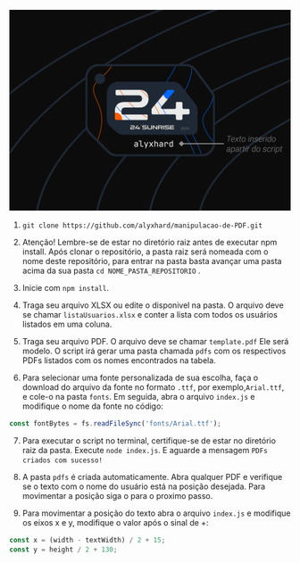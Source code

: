 ![alt text](assets/image.png)

1. ``` git clone https://github.com/alyxhard/manipulacao-de-PDF.git ```

2. Atenção! Lembre-se de estar no diretório raiz antes de executar npm install. Após clonar o repositório, a pasta raiz será nomeada com o nome deste repositório, para entrar na pasta basta avançar uma pasta acima da sua pasta 
``` cd NOME_PASTA_REPOSITORIO ``` .

3. Inicie com ```npm install```.

4. Traga seu arquivo XLSX ou edite o disponivel na pasta. O arquivo deve se chamar ``` listaUsuarios.xlsx ``` e conter a lista com todos os usuários listados em uma coluna.

5. Traga seu arquivo PDF. O arquivo deve se chamar ``` template.pdf ``` Ele será modelo. O script irá gerar uma pasta chamada ``` pdfs ``` com os respectivos PDFs listados com os nomes encontrados na tabela.

6. Para selecionar uma fonte personalizada de sua escolha, faça o download do arquivo da fonte no formato ``` .ttf ```, por exemplo,``` Arial.ttf ```, e cole-o na pasta ``` fonts ```. Em seguida, abra o arquivo ``` index.js ``` e modifique o nome da fonte no código:
```javascript
const fontBytes = fs.readFileSync('fonts/Arial.ttf');
```

7. Para executar o script no terminal, certifique-se de estar no diretório raiz da pasta. Execute ```node index.js```. E aguarde a mensagem ``` PDFs criados com sucesso! ```

8. A pasta ``` pdfs ``` é criada automaticamente. Abra qualquer PDF e verifique se o texto com o nome do usuário está na posição desejada. Para movimentar a posição siga o para o proximo passo.

9. Para movimentar a posição do texto abra o arquivo ``` index.js ``` e modifique os eixos x e y, modifique o valor após o sinal de +:
```javascript
const x = (width - textWidth) / 2 + 15;
const y = height / 2 + 130; 
```
